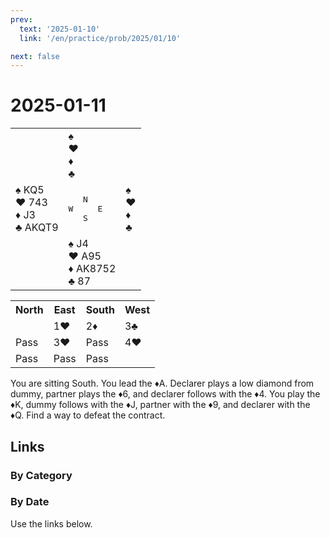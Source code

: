 ```yaml
---
prev:
  text: '2025-01-10'
  link: '/en/practice/prob/2025/01/10'

next: false
---
```


# 2025-01-11

<table class="deal">
	<tr>
		<td></td>
		<td>♠ <br>♥ <br>♦ <br>♣ </td>
		<td></td>
	</tr>
	<tr>
		<td>♠ KQ5<br>♥ 743<br>♦ J3<br>♣ AKQT9</td>
		<td><pre>   N<br>W     E<br>   S</pre></td>
		<td>♠ <br>♥ <br>♦ <br>♣ </td>
	</tr>
	<tr>
		<td></td>
		<td>♠ J4<br>♥ A95<br>♦ AK8752<br>♣ 87</td>
		<td></td>
	</tr>
</table>

<table class="auction">
	<tr>
		<th>North</th>
		<th>East</th>
		<th>South</th>
		<th>West</th>
	</tr>
	<tr>
		<td></td>
		<td>1♥</td>
		<td>2♦</td>
		<td>3♣</td>
	</tr>
	<tr>
		<td>Pass</td>
		<td>3♥</td>
		<td>Pass</td>
		<td>4♥</td>
	</tr>
	<tr>
		<td>Pass</td>
		<td>Pass</td>
		<td>Pass</td>
		<td></td>
	</tr>
</table>

You are sitting South. You lead the ♦A. Declarer plays a low diamond from dummy, partner plays the ♦6, and declarer follows with the ♦4. You play the ♦K, dummy follows with the ♦J, partner with the ♦9, and declarer with the ♦Q. Find a way to defeat the contract.

## Links

[<Badge type="tip" text="Check Solution"/>](/en/learning/prob/2025/01/11)

### By Category

[<Badge type="tip" text="<--"/>](/en/practice/prob/2025/01/07)
[<Badge type="tip" text="Calendar"/>](/en/practice/calendar/2025/01)
[<Badge type="info" text="-->"/>](/en/practice/prob/2025/01/11#links)

### By Date

Use the links below.